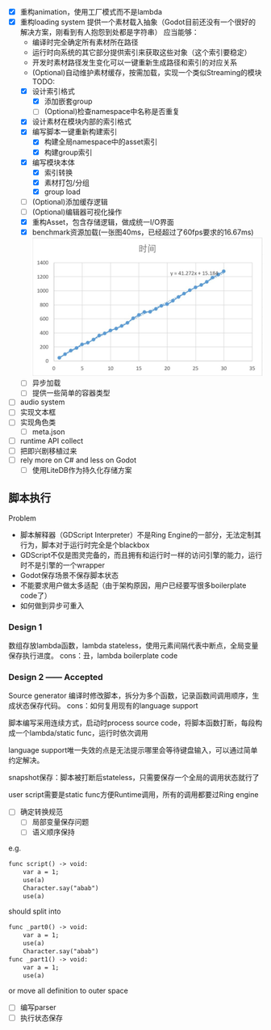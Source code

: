 - [x] 重构animation，使用工厂模式而不是lambda
- [x] 重构loading system
    提供一个素材载入抽象（Godot目前还没有一个很好的解决方案，刚看到有人抱怨到处都是字符串）
    应当能够：
    - 编译时完全确定所有素材所在路径
    - 运行时向系统的其它部分提供索引来获取这些对象（这个索引要稳定）
    - 开发时素材路径发生变化可以一键重新生成路径和索引的对应关系
    - (Optional)自动维护素材缓存，按需加载，实现一个类似Streaming的模块
    TODO:
    - [x] 设计索引格式
      - [x] 添加嵌套group
      - [ ] (Optional)检查namespace中名称是否重复
    - [x] 设计素材在模块内部的索引格式
    - [x] 编写脚本一键重新构建索引
      - [x] 构建全局namespace中的asset索引
      - [x] 构建group索引
    - [x] 编写模块本体
      - [x] 索引转换
      - [x] 素材打包/分组
      - [x] group load
    - [ ] (Optional)添加缓存逻辑
    - [ ] (Optional)编辑器可视化操作
    - [x] 重构Asset，包含存储逻辑，做成统一I/O界面
    - [x] benchmark资源加载(一张图40ms，已经超过了60fps要求的16.67ms)
      ![](load_benchmark.jpg)
    - [ ] 异步加载
    - [ ] 提供一些简单的容器类型
- [ ] audio system
- [ ] 实现文本框
- [ ] 实现角色类
  - [ ] meta.json
- [ ] runtime API collect
- [ ] 把即兴剧移植过来
- [ ] rely more on C# and less on Godot
  - [ ] 使用LiteDB作为持久化存储方案

## 脚本执行
Problem
- 脚本解释器（GDScript Interpreter）不是Ring Engine的一部分，无法定制其行为，脚本对于运行时完全是个blackbox
- GDScript不仅是图灵完备的，而且拥有和运行时一样的访问引擎的能力，运行时不是引擎的一个wrapper
- Godot保存场景不保存脚本状态
- 不能要求用户做太多适配（由于架构原因，用户已经要写很多boilerplate code了）
- 如何做到异步可重入

### Design 1
数组存放lambda函数，lambda stateless，使用元素间隔代表中断点，全局变量保存执行进度。
cons：丑，lambda boilerplate code

### Design 2 —— Accepted
Source generator 编译时修改脚本，拆分为多个函数，记录函数间调用顺序，生成状态保存代码。
cons：如何复用现有的language support

脚本编写采用连续方式，启动时process source code，将脚本函数打断，每段构成一个lambda/static func，运行时依次调用

language support唯一失效的点是无法提示哪里会等待键盘输入，可以通过简单约定解决。

snapshot保存：脚本被打断后stateless，只需要保存一个全局的调用状态就行了

user script需要是static func方便Runtime调用，所有的调用都要过Ring engine

- [ ] 确定转换规范
    - [ ] 局部变量保存问题
    - [ ] 语义顺序保持

e.g. 
```GDScript
func script() -> void:
    var a = 1;
    use(a)
    Character.say("abab")
    use(a)
```
should split into
```GDScript
func _part0() -> void:
    var a = 1;
    use(a)
    Character.say("abab")
func _part1() -> void:
    var a = 1;
    use(a)
```
or move all definition to outer space
- [ ] 编写parser
- [ ] 执行状态保存
